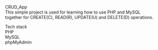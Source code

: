 CRUD_App       
This simple project is used for learning how to use PHP and MySQL together for CREATE(C), READ(R), UPDATE(U) and DELETE(D) operations.

Tech stack      
PHP      
MySQL       
phpMyAdmin
